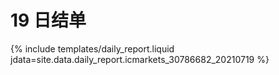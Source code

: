 # 19 日结单

{% include  templates/daily_report.liquid jdata=site.data.daily_report.icmarkets_30786682_20210719 %}